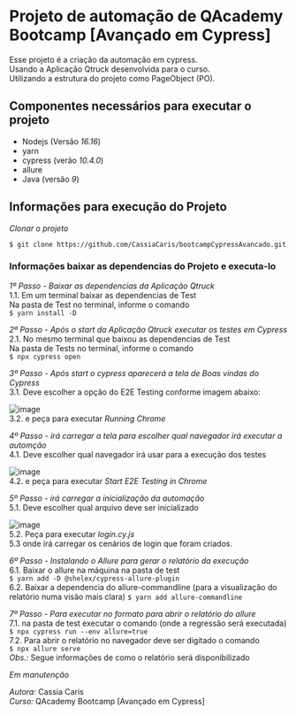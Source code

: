 # Projeto de automação de QAcademy Bootcamp [Avançado em Cypress]

Esse projeto é a criação da automação em cypress.<br/>
Usando a Aplicação Qtruck desenvolvida para o curso. </br>
Utilizando a estrutura do projeto como PageObject (PO).

## Componentes necessários para executar o projeto

- Nodejs (Versão *16.16*)
- yarn
- cypress (verão *10.4.0*)
- allure 
- Java (versão *9*)

## Informações para execução do Projeto

*Clonar o projeto*
```
$ git clone https://github.com/CassiaCaris/bootcampCypressAvancado.git
```

### Informações baixar as dependencias do Projeto e executa-lo

*_1º Passo - Baixar as dependencias da Aplicação Qtruck_* <br/>
  1.1. Em um terminal baixar as dependencias de Test <br/>
     Na pasta de Test no terminal, informe o comando <br/>
     ```
    $ yarn install -D
    ```    <br/>

*_2º Passo - Após o start da Aplicação Qtruck executar os testes em Cypress_* <br/>
  2.1. No mesmo terminal que baixou as dependencias de Test <br/>
     Na pasta de Tests no terminal, informe o comando <br/>
     ```
    $ npx cypress open
    ```  <br/>

*_3º Passo - Após start o cypress aparecerá a tela de Boas vindas do Cypress_* <br/>
  3.1. Deve escolher a opção do E2E Testing conforme imagem abaixo: <br/>

 ![image](https://user-images.githubusercontent.com/32333336/184724714-85d58d7a-9a17-461b-833d-f95c34f57e49.png)
<br/>
  3.2. e peça para executar *_Running Chrome_* <br/>

*_4º Passo - irá carregar a tela para escolher qual navegador irá executar a automção_* <br/>
  4.1. Deve escolher qual navegador irá usar para a execução dos testes <br/>

  ![image](https://user-images.githubusercontent.com/32333336/184724758-60bdeb40-a088-4376-a77f-1c331961a2a6.png)
<br/>
  4.2. e peça para executar *_Start E2E Testing in Chrome_*  <br/>

*_5º Passo - irá carregar a inicialização da automação_* <br/>
  5.1. Deve escolher qual arquivo deve ser inicializado <br/>

  ![image](https://user-images.githubusercontent.com/32333336/184724794-51903da2-b8c5-43e4-99ca-20986cb9af2e.png)
<br/>
  5.2. Peça para executar *_login.cy.js_* <br/>
  5.3  onde irá carregar os cenários de login que foram criados.  <br/>

*_6º Passo - Instalando o Allure para gerar o relatório da execução_* <br/>
  6.1. Baixar o allure na máquina na pasta de test<br/>
    ```
    $ yarn add -D @shelex/cypress-allure-plugin
    ```  <br/>
  6.2. Baixar a dependencia do allure-commandline (para a visualização do relatório numa visão mais clara)
    ```
    $ yarn add allure-commandline
    ```  <br/> 

*_7º Passo - Para executar no formato para abrir o relatório do allure_* <br/>
  7.1. na pasta de test executar o comando (onde a regressão será executada)<br/>
    ```
    $ npx cypress run --env allure=true
    ```  <br/>
  7.2. Para abrir o relatório no navegador deve ser digitado o comando <br/>
    ```
    $ npx allure serve
    ```  <br/>
   *Obs.:* Segue informações de como o relatório será disponibilizado <br/>
  
*Em manutenção*

*Autora:* Cassia Caris <br/>
*Curso:* QAcademy Bootcamp [Avançado em Cypress]
